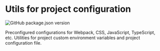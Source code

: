 # Utils for project configuration

![GitHub package.json version](https://img.shields.io/github/package-json/v/js-toolkit/configs)

Preconfigured configurations for Webpack, CSS, JavaScript, TypeScript, etc.
Utilities for project custom environment variables and project configuration file.
